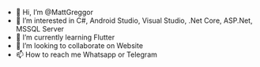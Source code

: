 - 👋 Hi, I’m @MattGreggor
- 👀 I’m interested in C#, Android Studio, Visual Studio, .Net Core, ASP.Net, MSSQL Server
- 🌱 I’m currently learning Flutter
- 💞️ I’m looking to collaborate on Website
- 📫 How to reach me Whatsapp or Telegram

<!---
MattGreggor/MattGreggor is a ✨ special ✨ repository because its `README.md` (this file) appears on your GitHub profile.
You can click the Preview link to take a look at your changes.
--->
